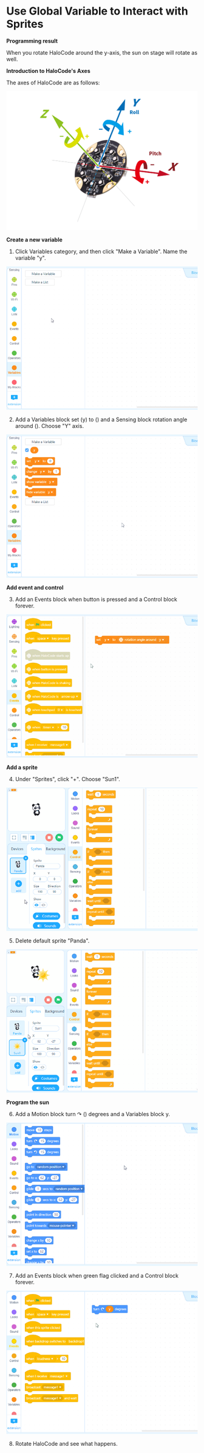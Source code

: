 # Use Global Variable to Interact with Sprites

**Programming result**

When you rotate HaloCode around the y-axis, the sun on stage will rotate as well.

**Introduction to HaloCode's Axes**

The axes of HaloCode are as follows:

![](../../../../.gitbook/assets/0%20%2813%29.png)

**Create a new variable**

1. Click Variables category, and then click "Make a Variable". Name the variable "y".

![](../../../../.gitbook/assets/1%20%2815%29.gif)

2. Add a Variables block set \(y\) to \(\) and a Sensing block rotation angle around \(\). Choose "Y" axis.

![](../../../../.gitbook/assets/2%20%2818%29.gif)

**Add event and control**

3. Add an Events block when button is pressed and a Control block forever.

![](../../../../.gitbook/assets/3%20%2817%29.gif)

**Add a sprite**

4. Under "Sprites", click "+". Choose "Sun1".

![](../../../../.gitbook/assets/4%20%2813%29.gif)

5. Delete default sprite "Panda".

![](../../../../.gitbook/assets/5%20%2810%29.gif)

**Program the sun**

6. Add a Motion block turn ↷ \(\) degrees and a Variables block y.

![](../../../../.gitbook/assets/6%20%286%29.gif)

7. Add an Events block when green flag clicked and a Control block forever.

![](../../../../.gitbook/assets/7%20%286%29.gif)

8. Rotate HaloCode and see what happens.

